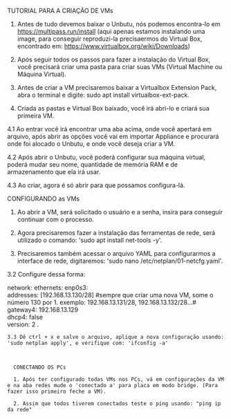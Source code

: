 TUTORIAL PARA A CRIAÇÃO DE VMs

1. Antes de tudo devemos baixar o Unbutu, nós podemos encontra-lo em https://multipass.run/install (aqui apenas estamos instalando uma image, para conseguir reproduzi-la precisaermos do Virtual Box, encontrado em: https://www.virtualbox.org/wiki/Downloads)

2. Após seguir todos os passos para fazer a instalação do Virtual Box, você precisará criar uma pasta para criar suas VMs (Virtual Machine ou Máquina Virtual).

3. Antes de criar a VM precisaremos baixar a Virtualbox Extension Pack, abra o terminal e digite: sudo apt install virtualbox-ext-pack.

4. Criada as pastas e Virtual Box baixado, você irá abri-lo e criará sua primeira VM.

4.1 Ao entrar você irá encontrar uma aba acima, onde você apertará em arquivo, após abrir as opções você vai em importar Appliance e procurará onde foi alocado o Unbutu, e onde você deseja criar a VM.

4.2 Após abrir o Unbutu, você poderá configurar sua máquina virtual, poderá mudar seu nome, quantidade de memória RAM e de armazenamento que ela irá usar.

4.3 Ao criar, agora é só abrir para que possamos configura-lá.

  CONFIGURANDO as VMs
  
  1. Ao abrir a VM, será solicitado o usuário e a senha, insira para conseguir continuar com o processo.

  2. Agora precisaremos fazer a instalação das ferramentas de rede, será utilizado o comando: 'sudo apt install net-tools -y'.

  3. Precisaremos também acessar o arquivo YAML para configurarmos a interface de rede, digitaremos: 'sudo nano /etc/netplan/01-netcfg.yaml'.

  3.2 Configure dessa forma:
  
  network:
    ethernets:
        enp0s3:                           
            addresses: [192.168.13.130/28] #sempre que criar uma nova VM, some o número 130 por 1. exemplo: 192.168.13.131/28, 192.168.13.132/28...#     
            gateway4: 192.168.13.129          
            dhcp4: false                  
    version: 2 .
    
    3.3 Dê ctrl + x e salve o arquivo, aplique a nova configuração usando: 'sudo netplan apply', e verifique com: 'ifconfig -a'
    
    
    
      CONECTANDO OS PCs
      
      1. Após ter configurado todas VMs nos PCs, vá em configurações da VM e na aba redes mude o 'conectado a' para placa em modo bridge. (Para fazer isso primeiro feche a VM).
      
      2. Assim que todos tiverem conectados teste o ping usando: "ping ip da rede"
      
      
    
    
